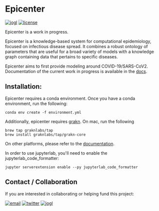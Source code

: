 # Epicenter
[![jogl](https://img.shields.io/static/v1?label=join%20us%20on&message=JOGL&color=red&link&style=flat-square)](https://app.jogl.io/project/169)
[![license](https://img.shields.io/github/license/understand-covid/proposal?style=flat-square)](https://github.com/understand-covid/proposal/blob/master/LICENSE)

Epicenter is a work in progress.

Epicenter is a knowledge-based system for computational epidemiology, focused on infectious disease spread. It combines a robust ontology of parameters that are useful for a broad variety of models with a knowledge graph containing data that pertains to specific diseases.

Epicenter aims to first provide modeling around COVID-19/SARS-CoV2. Documentation of the current work in progress is available in the [docs](epi-center.rtfd.io).

## Installation:

Epicenter requires a conda environment. Once you have a conda environment, run the following:

```
conda env create -f environment.yml
```

Additionally, epicenter requires [grakn](https://grakn.ai/). On mac, run the following

```
brew tap graknlabs/tap
brew install graknlabs/tap/grakn-core
```

On other platforms, please refer to the [documentation](https://dev.grakn.ai/docs/running-grakn/install-and-run#system-requirements).

In order to use jupyterlab, you'll need to enable the jupyterlab_code_formatter:

`jupyter serverextension enable --py jupyterlab_code_formatter`


## Contact / Collaboration

  If you are interested in collaborating or helping fund this project:

[![email](https://img.shields.io/static/v1?label=email&message=johnurbanik@gmail.com&color=red&&style-flat-square)](mailto:johnurbanik@gmail.com)
[![twitter](https://img.shields.io/twitter/follow/johnurbanik?label=%40johnurbanik&style=flat-square)](https://twitter.com/johnurbanik)
[![jogl](https://img.shields.io/static/v1?label=join%20us%20on&message=JOGL&color=red&link&style=flat-square)](https://app.jogl.io/project/169)